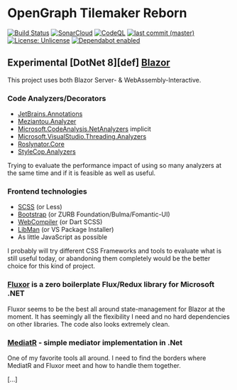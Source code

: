 # OpenGraph Tilemaker Reborn

[![Build Status](https://github.com/michaelvolz/OpenGraphTilemakerReborn/actions/workflows/dotnet.yml/badge.svg)](https://github.com/michaelvolz/OpenGraphTilemakerReborn/actions/workflows/dotnet.yml)
[![SonarCloud](https://github.com/michaelvolz/OpenGraphTilemakerReborn/actions/workflows/sonarcloud.yml/badge.svg)](https://github.com/michaelvolz/OpenGraphTilemakerReborn/actions/workflows/sonarcloud.yml)
[![CodeQL](https://github.com/michaelvolz/OpenGraphTilemakerReborn/actions/workflows/codeql.yml/badge.svg)](https://github.com/michaelvolz/OpenGraphTilemakerReborn/actions/workflows/codeql.yml)
[![last commit (master)](https://img.shields.io/last-commit/michaelvolz/OpenGraphTilemakerReborn/master)](https://github.com/michaelvolz/OpenGraphTilemakerReborn/commits/master)
[![License: Unlicense](https://img.shields.io/badge/license-Unlicense-blue.svg)](https://en.wikipedia.org/wiki/Unlicense)
[![Dependabot enabled](https://img.shields.io/badge/Dependabot-enabled-blue.svg)](https://docs.github.com/en/code-security/dependabot/working-with-dependabot)

## Experimental [DotNet 8][def] [Blazor](https://dotnet.microsoft.com/en-us/apps/aspnet/web-apps/blazor)

This project uses both Blazor Server- & WebAssembly-Interactive.

### Code Analyzers/Decorators

- [JetBrains.Annotations](https://www.jetbrains.com/help/resharper/Reference__Code_Annotation_Attributes.html)
- [Meziantou.Analyzer](https://github.com/meziantou/Meziantou.Analyzer)
- [Microsoft.CodeAnalysis.NetAnalyzers](https://github.com/dotnet/roslyn-analyzers) implicit
- [Microsoft.VisualStudio.Threading.Analyzers](https://github.com/Microsoft/vs-threading)
- [Roslynator.Core](https://github.com/dotnet/roslynator)
- [StyleCop.Analyzers](https://github.com/DotNetAnalyzers/StyleCopAnalyzers)

Trying to evaluate the performance impact of using so many analyzers at the same time and if it is feasible as well as useful.

### Frontend technologies

- [SCSS](https://sass-lang.com/documentation/syntax/) (or Less)
- [Bootstrap](https://getbootstrap.com/) (or ZURB Foundation/Bulma/Fomantic-UI)
- [WebCompiler](https://marketplace.visualstudio.com/items?itemName=MadsKristensen.WebCompiler) (or Dart SCSS)
- [LibMan](https://learn.microsoft.com/en-us/aspnet/core/client-side/libman/libman-vs?view=aspnetcore-8.0) (or VS Package Installer)
- As little JavaScript as possible

I probably will try different CSS Frameworks and tools to evaluate what is still useful today, or abandoning them completely would be the better choice for this kind of project.

### [Fluxor](https://github.com/mrpmorris/Fluxor) is a zero boilerplate Flux/Redux library for Microsoft .NET

Fluxor seems to be the best all around state-management for Blazor at the moment. It has seemingly all the flexibility I need and no hard dependencies on other libraries. The code also looks extremely clean.

### [MediatR](https://github.com/jbogard/MediatR) - simple mediator implementation in .Net

One of my favorite tools all around. I need to find the borders where MediatR and Fluxor meet and how to handle them together.

[...]
